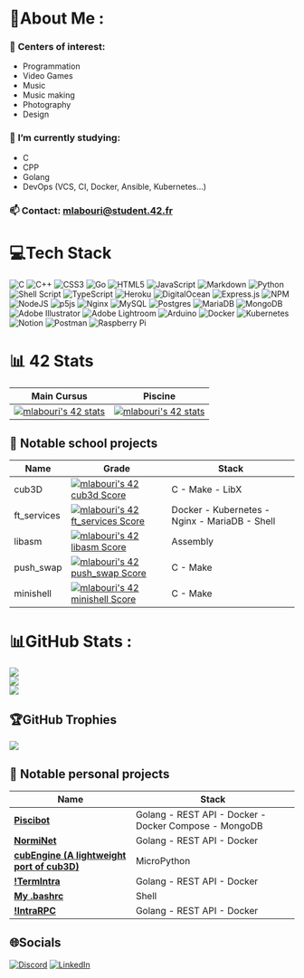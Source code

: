  
# 💫About Me :
 ### 🎲 <b>Centers of interest:</b> <br>
 -  Programmation
 -  Video Games
 -  Music
 -  Music making
 -  Photography
 -  Design <br>
 
 ### 🧠 <b>I’m currently studying:</b><br>
  - C <br>
  - CPP <br>
  - Golang
  - DevOps (VCS, CI, Docker, Ansible, Kubernetes...)

 ### 📫 <b>Contact:</b> mlabouri@student.42.fr	


# 💻Tech Stack
![C](https://img.shields.io/badge/c-%2300599C.svg?style=for-the-badge&logo=c&logoColor=white) ![C++](https://img.shields.io/badge/c++-%2300599C.svg?style=for-the-badge&logo=c%2B%2B&logoColor=white) ![CSS3](https://img.shields.io/badge/css3-%231572B6.svg?style=for-the-badge&logo=css3&logoColor=white) ![Go](https://img.shields.io/badge/go-%2300ADD8.svg?style=for-the-badge&logo=go&logoColor=white) ![HTML5](https://img.shields.io/badge/html5-%23E34F26.svg?style=for-the-badge&logo=html5&logoColor=white) ![JavaScript](https://img.shields.io/badge/javascript-%23323330.svg?style=for-the-badge&logo=javascript&logoColor=%23F7DF1E) ![Markdown](https://img.shields.io/badge/markdown-%23000000.svg?style=for-the-badge&logo=markdown&logoColor=white) ![Python](https://img.shields.io/badge/python-3670A0?style=for-the-badge&logo=python&logoColor=ffdd54) ![Shell Script](https://img.shields.io/badge/shell_script-%23121011.svg?style=for-the-badge&logo=gnu-bash&logoColor=white) ![TypeScript](https://img.shields.io/badge/typescript-%23007ACC.svg?style=for-the-badge&logo=typescript&logoColor=white) ![Heroku](https://img.shields.io/badge/heroku-%23430098.svg?style=for-the-badge&logo=heroku&logoColor=white) ![DigitalOcean](https://img.shields.io/badge/DigitalOcean-%230167ff.svg?style=for-the-badge&logo=digitalOcean&logoColor=white) ![Express.js](https://img.shields.io/badge/express.js-%23404d59.svg?style=for-the-badge&logo=express&logoColor=%2361DAFB) ![NPM](https://img.shields.io/badge/NPM-%23000000.svg?style=for-the-badge&logo=npm&logoColor=white) ![NodeJS](https://img.shields.io/badge/node.js-6DA55F?style=for-the-badge&logo=node.js&logoColor=white) ![p5js](https://img.shields.io/badge/p5.js-ED225D?style=for-the-badge&logo=p5.js&logoColor=FFFFFF) ![Nginx](https://img.shields.io/badge/nginx-%23009639.svg?style=for-the-badge&logo=nginx&logoColor=white) ![MySQL](https://img.shields.io/badge/mysql-%2300f.svg?style=for-the-badge&logo=mysql&logoColor=white) ![Postgres](https://img.shields.io/badge/postgres-%23316192.svg?style=for-the-badge&logo=postgresql&logoColor=white) ![MariaDB](https://img.shields.io/badge/MariaDB-003545?style=for-the-badge&logo=mariadb&logoColor=white) ![MongoDB](https://img.shields.io/badge/MongoDB-%234ea94b.svg?style=for-the-badge&logo=mongodb&logoColor=white) ![Adobe Illustrator](https://img.shields.io/badge/adobeillustrator-%23FF9A00.svg?style=for-the-badge&logo=adobeillustrator&logoColor=white) ![Adobe Lightroom](https://img.shields.io/badge/Adobe%20Lightroom-31A8FF.svg?style=for-the-badge&logo=Adobe%20Lightroom&logoColor=white) ![Arduino](https://img.shields.io/badge/-Arduino-00979D?style=for-the-badge&logo=Arduino&logoColor=white) ![Docker](https://img.shields.io/badge/docker-%230db7ed.svg?style=for-the-badge&logo=docker&logoColor=white) ![Kubernetes](https://img.shields.io/badge/kubernetes-%23326ce5.svg?style=for-the-badge&logo=kubernetes&logoColor=white) ![Notion](https://img.shields.io/badge/Notion-%23000000.svg?style=for-the-badge&logo=notion&logoColor=white) ![Postman](https://img.shields.io/badge/Postman-FF6C37?style=for-the-badge&logo=postman&logoColor=white) ![Raspberry Pi](https://img.shields.io/badge/-RaspberryPi-C51A4A?style=for-the-badge&logo=Raspberry-Pi)

# 📊 42 Stats
| Main Cursus                                                                                                                                                                                 | Piscine                                                                                                                                                                                     |
|---------------------------------------------------------------------------------------------------------------------------------------------------------------------------------------------|---------------------------------------------------------------------------------------------------------------------------------------------------------------------------------------------|
| <a href="https://github.com/JaeSeoKim/badge42"><img src="https://badge42.vercel.app/api/v2/cl3sra3ou005009l43e2yaxfv/stats?cursusId=21&coalitionId=46" alt="mlabouri's 42 stats" /></a> | <a href="https://github.com/JaeSeoKim/badge42"><img src="https://badge42.vercel.app/api/v2/cl3sra3ou005009l43e2yaxfv/stats?cursusId=9&coalitionId=piscine" alt="mlabouri's 42 stats" /></a> |

## 🚧 Notable school projects
| Name        | Grade                                                                                                                                                   | Stack                                 |
|-------------|---------------------------------------------------------------------------------------------------------------------------------------------------------|---------------------------------------|
| cub3D       | [![mlabouri's 42 cub3d Score](https://badge42.vercel.app/api/v2/cl3sra3ou005009l43e2yaxfv/project/1897353)](https://github.com/JaeSeoKim/badge42)       | C - Make - LibX                       |
| ft_services | [![mlabouri's 42 ft_services Score](https://badge42.vercel.app/api/v2/cl3sra3ou005009l43e2yaxfv/project/2029089)](https://github.com/JaeSeoKim/badge42) | Docker - Kubernetes - Nginx - MariaDB - Shell |
| libasm      | [![mlabouri's 42 libasm Score](https://badge42.vercel.app/api/v2/cl3sra3ou005009l43e2yaxfv/project/1907892)](https://github.com/JaeSeoKim/badge42)      | Assembly                              |
| push_swap   | [![mlabouri's 42 push_swap Score](https://badge42.vercel.app/api/v2/cl3sra3ou005009l43e2yaxfv/project/2119003)](https://github.com/JaeSeoKim/badge42)   | C - Make                              |
| minishell   | [![mlabouri's 42 minishell Score](https://badge42.vercel.app/api/v2/cl3sra3ou005009l43e2yaxfv/project/1909856)](https://github.com/JaeSeoKim/badge42)   | C - Make                              |
</center>

# 📊GitHub Stats :
![](https://github-readme-stats.vercel.app/api?username=Millefeuille42&theme=chartreuse-dark&hide_border=false&include_all_commits=true&count_private=false)<br/>
![](https://github-readme-streak-stats.herokuapp.com/?user=Millefeuille42&theme=chartreuse-dark&hide_border=false)<br/>
![](https://github-readme-stats.vercel.app/api/top-langs/?username=Millefeuille42&theme=chartreuse-dark&hide_border=false&include_all_commits=true&count_private=false&layout=compact)

## 🏆GitHub Trophies
![](https://github-profile-trophy.vercel.app/?username=Millefeuille42&theme=matrix&no-frame=false&no-bg=false&margin-w=4)

## 🚧 Notable personal projects

| Name      | Stack                                                 |
|-----------|-------------------------------------------------------|
| <a href="https://github.com/Millefeuille42/piscibotReloaded"><b>Piscibot</b></a>  | Golang - REST API - Docker - Docker Compose - MongoDB |
| <a href="https://github.com/Millefeuille42/normiNet"><b>NormiNet</b></a> | Golang - REST API - Docker                            |
| <a href="https://gist.github.com/Millefeuille42/91c7f01414da3b1d2d01693d201c07e5"><b>cubEngine (A lightweight port of cub3D)</b></a>  | MicroPython |
| <a href=""><b>!TermIntra</b></a> | Golang - REST API - Docker                            |
| <a href="https://gist.github.com/Millefeuille42/47c1df49bab1fb482280e50f94af50c3"><b>My .bashrc</b></a> | Shell  |
| <a href=""><b>!IntraRPC</b></a>  | Golang - REST API - Docker                            |





## 🌐Socials
[![Discord](https://img.shields.io/badge/Discord-%237289DA.svg?logo=discord&logoColor=white)](https://discord.com/users/268431730967314435) [![LinkedIn](https://img.shields.io/badge/LinkedIn-%230077B5.svg?logo=linkedin&logoColor=white)](https://www.linkedin.com/in/mathieu-labourier-1901621a2/) 


